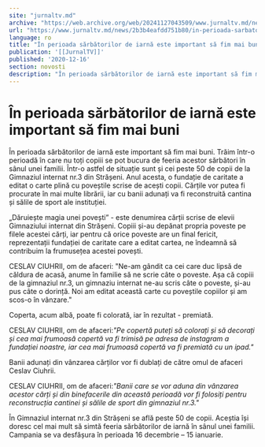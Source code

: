 ```yaml
---
site: "jurnaltv.md"
archive: "https://web.archive.org/web/20241127043509/www.jurnaltv.md/news/2b3b4eafdd751b80/in-perioada-sarbatorilor-de-iarna-este-important-sa-fim-mai-buni.html"
url: "https://www.jurnaltv.md/news/2b3b4eafdd751b80/in-perioada-sarbatorilor-de-iarna-este-important-sa-fim-mai-buni.html"
language: ro
title: "În perioada sărbătorilor de iarnă este important să fim mai buni"
publication: '[[JurnalTV]]'
published: '2020-12-16'
section: novosti
description: "În perioada sărbătorilor de iarnă este important să fim mai buni. Trăim într-o perioadă în care nu toți copiii se pot bucura de feeria acestor sărbători în sânul unei familii. Într-o astfel de situație sunt și cei peste 50 de copii de la Gimnaziul internat nr.3 din Strășeni. Anul acesta, o fundație de caritate a editat o carte plină cu poveștile scrise de acești copii. Cărțile vor putea fi procurate în mai multe librării, iar cu banii adunați va fi reconstruită cantina și sălile de sport ale instituției."
---
```


# În perioada sărbătorilor de iarnă este important să fim mai buni

În perioada sărbătorilor de iarnă este important să fim mai buni. Trăim într-o perioadă în care nu toți copiii se pot bucura de feeria acestor sărbători în sânul unei familii. Într-o astfel de situație sunt și cei peste 50 de copii de la Gimnaziul internat nr.3 din Strășeni. Anul acesta, o fundație de caritate a editat o carte plină cu poveștile scrise de acești copii. Cărțile vor putea fi procurate în mai multe librării, iar cu banii adunați va fi reconstruită cantina și sălile de sport ale instituției.

„Dăruiește magia unei povești” - este denumirea cărții scrise de elevii Gimnaziului internat din Strășeni. Copiii și-au depănat propria poveste pe filele acestei cărți, iar pentru că orice poveste are un final fericit, reprezentații fundației de caritate care a editat cartea, ne îndeamnă să contribuim la frumusețea acestei povești.

CESLAV CIUHRII, om de afaceri: "Ne-am gândit ca cei care duc lipsă de căldura de acasă, anume în familie să ne scrie câte o poveste. Așa că copiii de la gimnaziul nr.3, un gimnaziu internat ne-au scris câte o poveste, și-au pus câte o dorință. Noi am editat această carte cu poveștile copiilor și am scos-o în vânzare."

Coperta, acum albă, poate fi colorată, iar în rezultat - premiată.

CESLAV CIUHRII, om de afaceri:*"Pe copertă puteți să colorați și să decorați și cea mai frumoasă copertă va fi trimisă pe adresa de instagram a fundației noastre, iar cea mai frumoasă copertă va fi premiată cu un ipad."*

Banii adunați din vânzarea cărților vor fi dublați de către omul de afaceri Ceslav Ciuhrii.

CESLAV CIUHRII, om de afaceri:*"Banii care se vor aduna din vânzarea acestor cărți și din binefacerile din această perioadă vor fi folosiți pentru reconstrucția cantinei și sălile de sport din gimnaziul nr.3."*

În Gimnaziul internat nr.3 din Strășeni se află peste 50 de copii. Aceștia își doresc cel mai mult să simtă feeria sărbătorilor de iarnă în sânul unei familii. Campania se va desfășura în perioada 16 decembrie – 15 ianuarie.